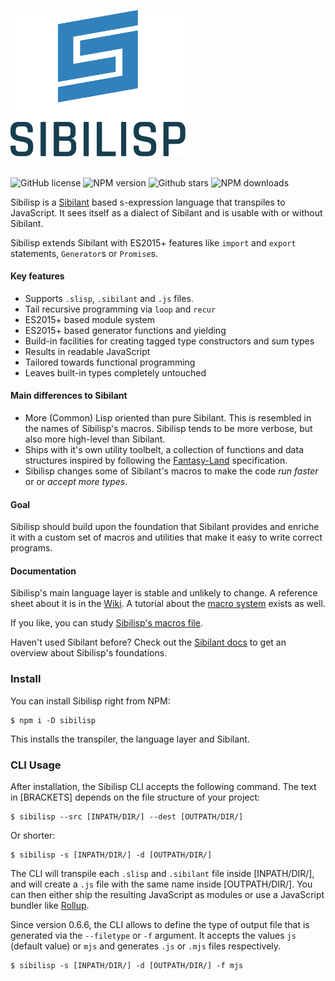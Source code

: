 <img src="media/logo/sibilisp-logo-colored.svg" alt="logo" width="280px"><br><br>

![GitHub license](https://img.shields.io/npm/l/sibilisp?color=527A8F) ![NPM version](https://img.shields.io/npm/v/sibilisp?color=4f6376) ![Github stars](https://img.shields.io/github/stars/urbandrone/sibilisp?color=393545) ![NPM downloads](https://img.shields.io/npm/dm/sibilisp?color=335A70)

Sibilisp is a [Sibilant](https://sibilant.org/) based s-expression language that transpiles to JavaScript. It sees itself as a dialect of Sibilant and is usable with or without Sibilant.

Sibilisp extends Sibilant with ES2015+ features like `import` and `export` statements, `Generator`s or `Promise`s.

#### Key features
* Supports `.slisp`, `.sibilant` and `.js` files.
* Tail recursive programming via `loop` and `recur`
* ES2015+ based module system
* ES2015+ based generator functions and yielding
* Build-in facilities for creating tagged type constructors and sum types
* Results in readable JavaScript
* Tailored towards functional programming
* Leaves built-in types completely untouched

#### Main differences to Sibilant

* More (Common) Lisp oriented than pure Sibilant. This is resembled in the names of Sibilisp's macros. Sibilisp tends to be more verbose, but also more high-level than Sibilant.
* Ships with it's own utility toolbelt, a collection of functions and data structures inspired by following the [Fantasy-Land](https://github.com/fantasyland/fantasy-land) specification.
* Sibilisp changes some of Sibilant's macros to make the code _run faster_ or or _accept more types_.

#### Goal
Sibilisp should build upon the foundation that Sibilant provides and enriche it with a custom set of macros and utilities that make it easy to write correct programs.

#### Documentation

Sibilisp's main language layer is stable and unlikely to change. A reference sheet about it is in the [Wiki](https://github.com/urbandrone/sibilisp/wiki/02-Language). A tutorial about the [macro system](https://github.com/urbandrone/sibilisp/wiki/04-Macros) exists as well.

If you like, you can study [Sibilisp's macros file](https://github.com/urbandrone/sibilisp/blob/master/lang/macros.sibilant).

Haven't used Sibilant before? Check out the [Sibilant docs](https://docs.sibilant.org) to get an overview about Sibilisp's foundations.

### Install

You can install Sibilisp right from NPM:

```
$ npm i -D sibilisp
```

This installs the transpiler, the language layer and Sibilant.

### CLI Usage

After installation, the Sibilisp CLI accepts the following command.
The text in [BRACKETS] depends on the file structure of your project:

```
$ sibilisp --src [INPATH/DIR/] --dest [OUTPATH/DIR/]
```

Or shorter:

```
$ sibilisp -s [INPATH/DIR/] -d [OUTPATH/DIR/]
```

The CLI will transpile each `.slisp` and `.sibilant` file inside [INPATH/DIR/],
and will create a `.js` file with the same name inside [OUTPATH/DIR/]. You can then either ship the resulting JavaScript as modules or use a JavaScript bundler like [Rollup](https://rollupjs.org).

 Since version 0.6.6, the CLI allows to define the type of output file that is generated via the `--filetype` or `-f` argument. It accepts the values `js` (default value) or `mjs` and generates `.js` or `.mjs` files respectively.

```
$ sibilisp -s [INPATH/DIR/] -d [OUTPATH/DIR/] -f mjs
```